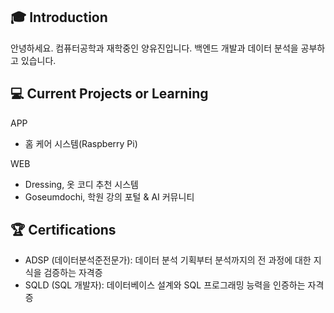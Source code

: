 ## 🎓 Introduction
안녕하세요.
컴퓨터공학과 재학중인 양유진입니다.
백엔드 개발과 데이터 분석을 공부하고 있습니다.

## 💻 Current Projects or Learning
APP
- 홈 케어 시스템(Raspberry Pi)

WEB
- Dressing, 옷 코디 추천 시스템
- Goseumdochi, 학원 강의 포털 & AI 커뮤니티

## 🏆 Certifications
- ADSP (데이터분석준전문가): 데이터 분석 기획부터 분석까지의 전 과정에 대한 지식을 검증하는 자격증
- SQLD (SQL 개발자): 데이터베이스 설계와 SQL 프로그래밍 능력을 인증하는 자격증
